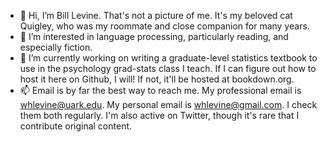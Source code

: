 - 👋 Hi, I’m Bill Levine. That's not a picture of me. It's my beloved cat Quigley, who was my roommate and close companion for many years.
- 👀 I’m interested in language processing, particularly reading, and especially fiction.
- 🌱 I’m currently working on writing a graduate-level statistics textbook to use in the psychology grad-stats class I teach. If I can figure out how to host it here on Github, I will! If not, it'll be hosted at bookdown.org.
- 📫 Email is by far the best way to reach me. My professional email is whlevine@uark.edu. My personal email is whlevine@gmail.com. I check them both regularly. I'm also active on Twitter, though it's rare that I contribute original content.

<!---
whlevine/whlevine is a ✨ special ✨ repository because its `README.md` (this file) appears on your GitHub profile.
You can click the Preview link to take a look at your changes.
--->
